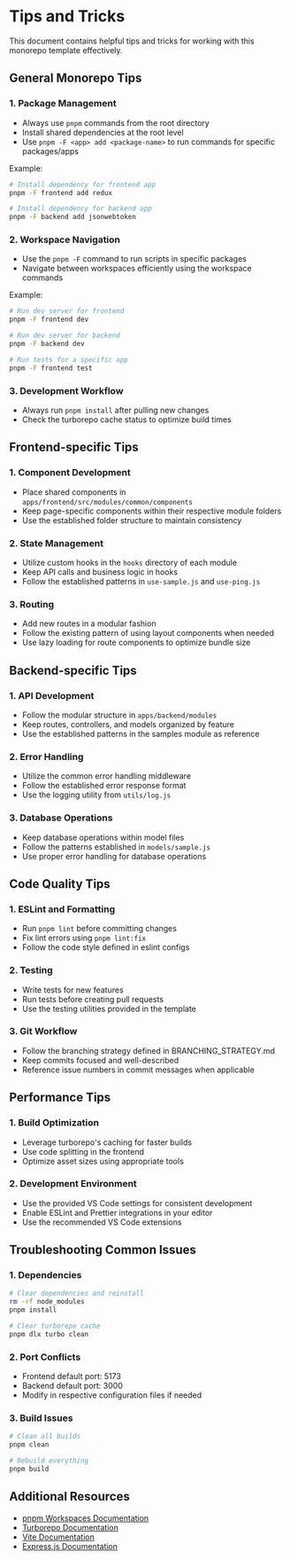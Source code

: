 # Tips and Tricks

This document contains helpful tips and tricks for working with this monorepo template effectively.

## General Monorepo Tips

### 1. Package Management

- Always use `pnpm` commands from the root directory
- Install shared dependencies at the root level
- Use `pnpm -F <app> add <package-name>` to run commands for specific packages/apps

Example:

```sh
# Install dependency for frontend app
pnpm -F frontend add redux

# Install dependency for backend app
pnpm -F backend add jsonwebtoken
```

### 2. Workspace Navigation

- Use the `pnpm -F` command to run scripts in specific packages
- Navigate between workspaces efficiently using the workspace commands

Example:

```sh
# Run dev server for frontend
pnpm -F frontend dev

# Run dev server for backend
pnpm -F backend dev

# Run tests for a specific app
pnpm -F frontend test
```

### 3. Development Workflow

- Always run `pnpm install` after pulling new changes
- Check the turborepo cache status to optimize build times

## Frontend-specific Tips

### 1. Component Development

- Place shared components in `apps/frontend/src/modules/common/components`
- Keep page-specific components within their respective module folders
- Use the established folder structure to maintain consistency

### 2. State Management

- Utilize custom hooks in the `hooks` directory of each module
- Keep API calls and business logic in hooks
- Follow the established patterns in `use-sample.js` and `use-ping.js`

### 3. Routing

- Add new routes in a modular fashion
- Follow the existing pattern of using layout components when needed
- Use lazy loading for route components to optimize bundle size

## Backend-specific Tips

### 1. API Development

- Follow the modular structure in `apps/backend/modules`
- Keep routes, controllers, and models organized by feature
- Use the established patterns in the samples module as reference

### 2. Error Handling

- Utilize the common error handling middleware
- Follow the established error response format
- Use the logging utility from `utils/log.js`

### 3. Database Operations

- Keep database operations within model files
- Follow the patterns established in `models/sample.js`
- Use proper error handling for database operations

## Code Quality Tips

### 1. ESLint and Formatting

- Run `pnpm lint` before committing changes
- Fix lint errors using `pnpm lint:fix`
- Follow the code style defined in eslint configs

### 2. Testing

- Write tests for new features
- Run tests before creating pull requests
- Use the testing utilities provided in the template

### 3. Git Workflow

- Follow the branching strategy defined in BRANCHING_STRATEGY.md
- Keep commits focused and well-described
- Reference issue numbers in commit messages when applicable

## Performance Tips

### 1. Build Optimization

- Leverage turborepo's caching for faster builds
- Use code splitting in the frontend
- Optimize asset sizes using appropriate tools

### 2. Development Environment

- Use the provided VS Code settings for consistent development
- Enable ESLint and Prettier integrations in your editor
- Use the recommended VS Code extensions

## Troubleshooting Common Issues

### 1. Dependencies

```bash
# Clear dependencies and reinstall
rm -rf node_modules
pnpm install

# Clear turborepo cache
pnpm dlx turbo clean
```

### 2. Port Conflicts

- Frontend default port: 5173
- Backend default port: 3000
- Modify in respective configuration files if needed

### 3. Build Issues

```bash
# Clean all builds
pnpm clean

# Rebuild everything
pnpm build
```

## Additional Resources

- [pnpm Workspaces Documentation](https://pnpm.io/workspaces)
- [Turborepo Documentation](https://turborepo.org/docs)
- [Vite Documentation](https://vitejs.dev/)
- [Express.js Documentation](https://expressjs.com/)

